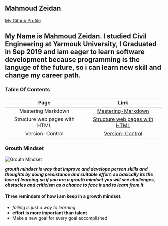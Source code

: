 ## Mahmoud Zeidan
[My Github Profile](https://github.com/mahmoudzeidan10)
## My Name is Mahmoud Zeidan. I studied Civil Engineering at Yarmouk University, I Graduated in Sep 2019 and iam eager to learn software development because programming is the languge of the future, so i  can learn new skill and change my career path.

### Table Of Contents
| Page                         | Link         |
| :----------:                 | :----------: |
|Mastering Markdown            | [Mastering-Markdown](https://mahmoudzeidan10.github.io/learning-journal/Mastering-Markdown)
|Structure web pages with HTML | [Structure web pages with HTML](https://mahmoudzeidan10.github.io/learning-journal/Structure-web-pages-HTML)
| Version-Control              | [Version-Control](https://mahmoudzeidan10.github.io/learning-journal/Version-Control)  





### Grouth Mindset
![Grouth Mindset](https://penstripe.co.uk/wp-content/uploads/2019/09/1.png)

 ***grouth mindset is way that improve and develope person skills and thoughts by doing presistance and suitable effort, so basically its the love of learning.so if you are a grouth mindset you will see challenges, obstacles and criticism as a chance to face it and to learn from it.***

#### Three reminders of how i am keep in a growth mindset:
- *failing is just a way to learning*
- **effort is more important than talent**
- Make a new goal for every goal accomplished

